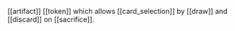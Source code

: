 [[artifact]] [[token]] which allows [[card_selection]] by [[draw]] and [[discard]] on [[sacrifice]].